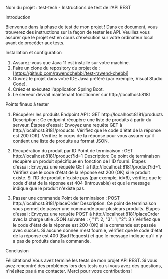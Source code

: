 Nom du projet : test-tech  -  Instructions de test de l'API REST


Introduction

Bienvenue dans la phase de test de mon projet ! Dans ce document, vous trouverez des instructions sur la façon de tester les API. 
Veuillez vous assurer que le projet est en cours d'exécution sur votre ordinateur local avant de procéder aux tests.


Installation et configuration
1. Assurez-vous que Java 11 est installé sur votre machine.
2. Faire un clone du repository du projet de : [https://github.com/rawendchebbi/test-rawend-chebbi]
3. Ouvrez le projet dans votre IDE Java préféré (par exemple, Visual Studio Code).
4. Créez et exécutez l'application Spring Boot.
5. Le serveur devrait maintenant fonctionner sur http://localhost:8181 


Points finaux à tester
1. Récupérer les produits
Endpoint API : GET http://localhost:8181/products
Description :
Ce endpoint récupère une liste de produits à partir du serveur.
Étapes d'essai :
Envoyez une requête GET à http://localhost:8181/products.
Vérifiez que le code d'état de la réponse est 200 (OK).
Vérifiez le corps de la réponse pour vous assurer qu'il contient une liste de produits au format JSON.


3. Récupération du produit par ID
Point de terminaison : GET http://localhost:8181/product?id=1
Description:
Ce point de terminaison récupère un produit spécifique en fonction de l'ID fourni.
Étapes d'essai :
Envoyez une requête GET à http://localhost:8181/product?id=1.
Vérifiez que le code d'état de la réponse est 200 (OK) si le produit existe.
Si l'ID de produit n'existe pas (par exemple, id=6), vérifiez que le code d'état de la réponse est 404 (Introuvable) et que le message indique que le produit n'existe pas.


4. Passer une commande
Point de terminaison : POST http://localhost:8181/placeOrder
Description:
Ce point de terminaison vous permet de passer une commande pour plusieurs produits.
Étapes d'essai :
Envoyez une requête POST à http://localhost:8181/placeOrder avec la charge utile JSON suivante :
{
    "1": 2,
    "3": 1,
    "2": 3
}
Vérifiez que le code d'état de la réponse est 200 (OK) si la commande est passée avec succès.
Si aucune donnée n'est fournie, vérifiez que le code d'état de la réponse est 400 (Bad Request) et que le message indique qu'il n'y a pas de produits dans la commande.


Conclusion

Félicitations! Vous avez terminé les tests de mon projet API REST. Si vous avez rencontré des problèmes lors des tests ou si vous avez des questions, n'hésitez pas à me contacter. Merci pour votre contributions!
